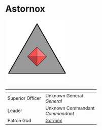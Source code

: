 # Astornox

<img src="../../../../images/astornox.png" height="200" />

| []() | |
| --- | --- |
| Superior Officer | Unknown General<br />*General* |
| Leader | Unknown Commandant<br />*Commandant* |
| Patron God | [Gormox](../../../gods/gods/gormox.md) |
